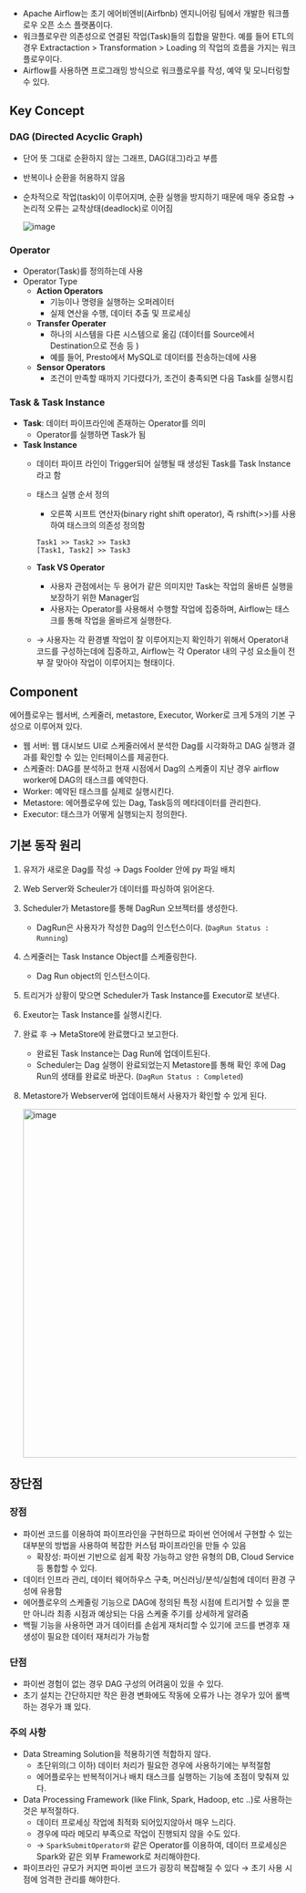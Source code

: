 
- Apache Airflow는 초기 에어비엔비(Airfbnb) 엔지니어링 팀에서 개발한 워크플로우 오픈 소스 플랫폼이다. 
- 워크플로우란 의존성으로 연결된 작업(Task)들의 집합을 말한다. 예를 들어 ETL의 경우 Extractaction > Transformation > Loading 의 작업의 흐름을 가지는 워크플로우이다.
- Airflow를 사용하면 프로그래밍 방식으로 워크플로우를 작성, 예약 및 모니터링할 수 있다.

## Key Concept

### DAG (Directed Acyclic Graph)
- 단어 뜻 그대로 순환하지 않는 그래프, DAG(대그)라고 부름
- 반복이나 순환을 허용하지 않음
- 순차적으로 작업(task)이 이루어지며, 순환 실행을 방지하기 때문에 매우 중요함
    → 논리적 오류는 교착상태(deadlock)로 이어짐

    <img style="512px" alt="image" src="https://github.com/rlaisqls/TIL/assets/81006587/96324781-4998-4e71-a5ab-a87158bb8a2d">

### Operator

- Operator(Task)를 정의하는데 사용
- Operator Type
  - **Action Operators**
    - 기능이나 명령을 실행하는 오퍼레이터
    - 실제 연산을 수행, 데이터 추출 및 프로세싱
  - **Transfer Operater**
    - 하나의 시스템을 다른 시스템으로 옮김 (데이터를 Source에서 Destination으로 전송 등 )
    - 예를 들어, Presto에서 MySQL로 데이터를 전송하는데에 사용
  - **Sensor Operators**
    - 조건이 만족할 때까지 기다렸다가, 조건이 충족되면 다음 Task를 실행시킴

### Task & Task Instance

- **Task**: 데이터 파이프라인에 존재하는 Operator를 의미
  - Operator를 실행하면 Task가 됨
- **Task Instance**
  - 데이터 파이프 라인이 Trigger되어 실행될 때 생성된 Task를 Task Instance라고 함
  - 태스크 실행 순서 정의
    - 오른쪽 시프트 연산자(binary right shift operator), 즉 rshift(>>)를 사용하여 태스크의 의존성 정의함
  
    ```
    Task1 >> Task2 >> Task3 
    [Task1, Task2] >> Task3 
    ```

  - **Task VS Operator**
    - 사용자 관점에서는 두 용어가 같은 의미지만 Task는 작업의 올바른 실행을 보장하기 위한 Manager임
    - 사용자는 Operator를 사용해서 수행할 작업에 집중하며, Airflow는 태스크를 통해 작업을 올바르게 실행한다.

  - → 사용자는 각 환경별 작업이 잘 이루어지는지 확인하기 위해서 Operator내 코드를 구성하는데에 집중하고, Airflow는 각 Operator 내의 구성 요소들이 전부 잘 맞아야 작업이 이루어지는 형태이다.

## Component

에어플로우는 웹서버, 스케줄러, metastore, Executor, Worker로 크게 5개의 기본 구성으로 이루어져 있다.

- 웹 서버: 웹 대시보드 UI로 스케줄러에서 분석한 Dag를 시각화하고 DAG 실행과 결과를 확인할 수 있는 인터페이스를 제공한다.
- 스케줄러: DAG를 분석하고 현재 시점에서 Dag의 스케줄이 지난 경우 airflow worker에 DAG의 태스크를 예약한다.
- Worker: 예약된 태스크를 실제로 실행시킨다.
- Metastore: 에어플로우에 있는 Dag, Task등의 메타데이터를 관리한다.
- Executor: 태스크가 어떻게 실행되는지 정의한다.

## 기본 동작 원리

1. 유저가 새로운 Dag를 작성 → Dags Foolder 안에 py 파일 배치
2. Web Server와 Scheuler가 데이터를 파싱하여 읽어온다.
3. Scheduler가 Metastore를 통해 DagRun 오브젝터를 생성한다.
   - DagRun은 사용자가 작성한 Dag의 인스턴스이다. (`DagRun Status : Running`)
4. 스케줄러는 Task Instance Object를 스케줄링한다.
   - Dag Run object의 인스턴스이다.
5. 트리거가 상황이 맞으면 Scheduler가 Task Instance를 Executor로 보낸다.
6. Exeutor는 Task Instance를 실행시킨다.
7. 완료 후 → MetaStore에 완료했다고 보고한다.
    - 완료된 Task Instance는 Dag Run에 업데이트된다.
    - Scheduler는 Dag 실행이 완료되었는지 Metastore를 통해 확인 후에 Dag Run의 생태를 완료로 바꾼다. (`DagRun Status : Completed`)
8. Metastore가 Webserver에 업데이트해서 사용자가 확인할 수 있게 된다.

    <img width="612" alt="image" src="https://github.com/rlaisqls/TIL/assets/81006587/4432b294-788d-4ee0-bf92-c3b8540c9f8e">

## 장단점
### 장점
- 파이썬 코드를 이용하여 파이프라인을 구현하므로 파이썬 언어에서 구현할 수 있는 대부분의 방법을 사용하여 복잡한 커스텀 파이프라인을 만들 수 있음
   - 확장성: 파이썬 기반으로 쉽게 확장 가능하고 양한 유형의 DB, Cloud Service 등 통합할 수 있다.  
- 데이터 인프라 관리, 데이터 웨어하우스 구축, 머신러닝/분석/실험에 데이터 환경 구성에 유용함
- 에어플로우의 스케줄링 기능으로 DAG에 정의된 특정 시점에 트리거할 수 있을 뿐만 아니라 최종 시점과 예상되는 다음 스케줄 주기를 상세하게 알려줌
- 백필 기능을 사용하면 과거 데이터를 손쉽게 재처리할 수 있기에 코드를 변경후 재생성이 필요한 데이터 재처리가 가능함

### 단점
- 파이썬 경험이 없는 경우 DAG 구성의 어려움이 있을 수 있다.
- 초기 설치는 간단하지만 작은 환경 변화에도 작동에 오류가 나는 경우가 있어 롤백하는 경우가 꽤 있다.

### 주의 사항
- Data Streaming Solution을 적용하기엔 적합하지 않다.
  - 초단위의(그 이하) 데이터 처리가 필요한 경우에 사용하기에는 부적절함
  - 에어플로우는 반복적이거나 배치 태스크를 실행하는 기능에 초점이 맞춰져 있다.
- Data Processing Framework (like Flink, Spark, Hadoop, etc ..)로 사용하는 것은 부적절하다.
  - 데이터 프로세싱 작업에 최적화 되어있지않아서 매우 느리다.
  - 경우에 따라 메모리 부족으로 작업이 진행되지 않을 수도 있다.
  - → `SparkSubmitOperator와` 같은 Operator를 이용하여, 데이터 프로세싱은 Spark와 같은 외부 Framework로 처리해야한다.
- 파이프라인 규모가 커지면 파이썬 코드가 굉장히 복잡해질 수 있다 → 초기 사용 시점에 엄격한 관리를 해야한다.
